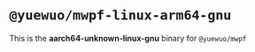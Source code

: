 # `@yuewuo/mwpf-linux-arm64-gnu`

This is the **aarch64-unknown-linux-gnu** binary for `@yuewuo/mwpf`
